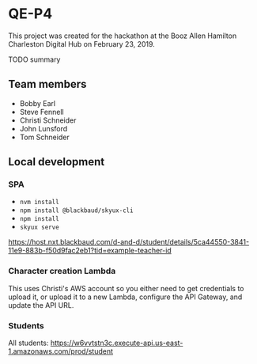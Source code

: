 # QE-P4

This project was created for the hackathon at the Booz Allen Hamilton Charleston Digital Hub on February 23, 2019.

TODO summary

## Team members

* Bobby Earl
* Steve Fennell
* Christi Schneider
* John Lunsford
* Tom Schneider

## Local development

### SPA

* `nvm install`
* `npm install @blackbaud/skyux-cli`
* `npm install`
* `skyux serve`

https://host.nxt.blackbaud.com/d-and-d/student/details/5ca44550-3841-11e9-883b-f50d9fac2eb1?tid=example-teacher-id

### Character creation Lambda

This uses Christi's AWS account so you either need to get credentials to upload it, or upload it to a new Lambda, configure the API Gateway, and update the API URL.

### Students

All students: https://w6vvtstn3c.execute-api.us-east-1.amazonaws.com/prod/student